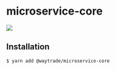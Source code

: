 # microservice-core

![](https://github.com/waytrade/microservice-core/actions/workflows/test_publish.yml/badge.svg)

## Installation

    $ yarn add @waytrade/microservice-core
